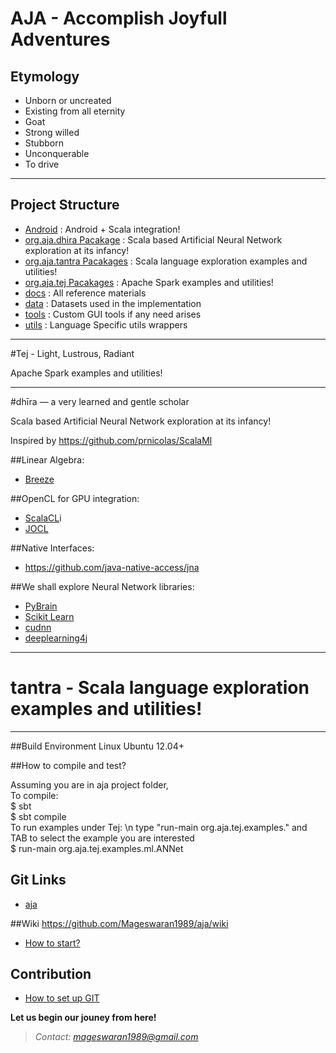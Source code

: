 # AJA - Accomplish Joyfull Adventures
## Etymology
- Unborn or uncreated
- Existing from all eternity
- Goat
- Strong willed 
- Stubborn
- Unconquerable
- To drive

---------------------------------------------------------------------------------

## Project Structure
- [Android](https://github.com/Mageswaran1989/aja/tree/master/android) : Android + Scala integration!
- [org.aja.dhira Pacakage]()  : Scala based Artificial Neural Network exploration at its infancy!
- [org.aja.tantra Pacakages]() : Scala language exploration examples and utilities!
- [org.aja.tej Pacakages]()    : Apache Spark examples and utilities!
- [docs](https://github.com/Mageswaran1989/aja/tree/master/docs) : All reference materials
- [data](https://github.com/Mageswaran1989/aja/tree/master/data) : Datasets used in the implementation
- [tools](https://github.com/Mageswaran1989/aja/tree/master/tools) : Custom GUI tools if any need arises
- [utils](https://github.com/Mageswaran1989/aja/tree/master/utils) : Language Specific utils wrappers

-----------------------------------------------------------------------------------

#Tej - Light, Lustrous, Radiant

Apache Spark examples and utilities!

-----------------------------------------------------------------------------------

#dhīra — a very learned and gentle scholar

Scala based Artificial Neural Network exploration at its infancy!

Inspired by https://github.com/prnicolas/ScalaMl

##Linear Algebra:
- [Breeze](https://github.com/scalanlp/breeze)

##OpenCL for GPU integration:
- [ScalaCL](https://github.com/nativelibs4java/ScalaCL)i
- [JOCL](http://www.jocl.org/)

##Native Interfaces:
- https://github.com/java-native-access/jna

##We shall explore Neural Network libraries:
- [PyBrain](http://pybrain.org/)
- [Scikit Learn](http://scikit-learn.org/stable/modules/neural_networks.html)
- [cudnn](https://developer.nvidia.com/cudnn)
- [deeplearning4j](http://deeplearning4j.org/)

-------------------------------------------------------------------------------------

# tantra - Scala language exploration examples and utilities!

-------------------------------------------------------------------------------------

##Build Environment
Linux Ubuntu 12.04+

##How to compile and test?

Assuming you are in aja project folder,  
To compile:  
$ sbt  
$ sbt compile  
To run examples under Tej: \n type "run-main org.aja.tej.examples." and TAB to select the example you are interested  
$ run-main org.aja.tej.examples.ml.ANNet

## Git Links
- [aja](https://github.com/Mageswaran1989/aja)

##Wiki
https://github.com/Mageswaran1989/aja/wiki
- [How to start?](https://github.com/Mageswaran1989/aja/wiki/How-to-start%3F)
	
## Contribution
- [How to set up GIT](https://github.com/Mageswaran1989/aja/wiki/Setting-up-the-GIT)

**Let us begin our jouney from here!**
> *Contact: mageswaran1989@gmail.com*

